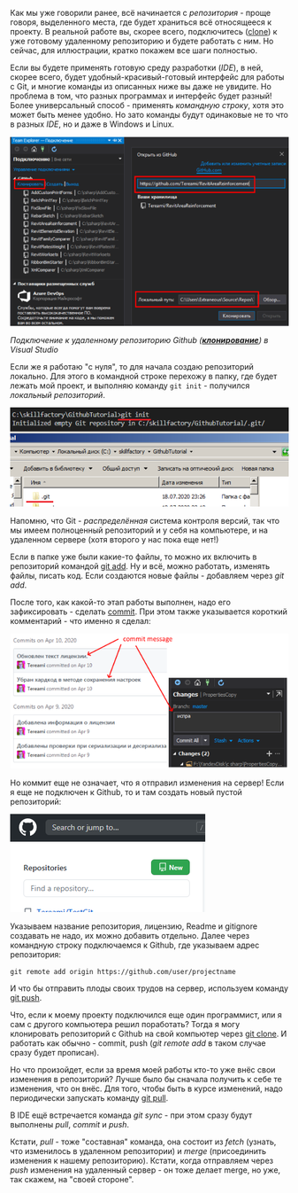 Как мы уже говорили ранее, всё начинается с *репозитория* - проще говоря, выделенного места, где будет храниться всё относящееся к проекту. В реальной работе вы, скорее всего, подключитесь ([clone](./command_clone.md)) к уже готовому удаленному репозиторию и будете работать с ним. Но сейчас, для иллюстрации, кратко покажем все шаги полностью.

Если вы будете применять готовую среду разработки (*IDE*), в ней, скорее всего, будет удобный-красивый-готовый интерфейс для работы с Git, и многие команды из описанных ниже вы даже не увидите. Но проблема в том, что разных программах и интерфейс будет разный! Более универсальный способ - применять *командную строку*, хотя это может быть менее удобно. Но зато команды будут одинаковые не то что в разных *IDE*, но и даже в Windows и Linux.

![git clone in visual studio](./03_01.png)

*Подключение к удаленному репозиторию Github ([**клонирование**](./command_clone.md)) в Visual Studio*

Если же я работаю "с нуля", то для начала создаю репозиторий локально. Для этого в командной строке перехожу в папку, где будет лежать мой проект, и выполняю команду `git init` - получился *локальный репозиторий*.

![git init](./git_init.png)

Напомню, что Git - *распределённая* система контроля версий, так что мы имеем полноценный репозиторий и у себя на компьютере, и на удаленном сервере (хотя второго у нас пока еще нет!)

Если в папке уже были какие-то файлы, то можно их включить в репозиторий командой [git add](./command_add.md). Ну и всё, можно работать, изменять файлы, писать код. Если создаются новые файлы - добавляем через *git add*.

После того, как какой-то этап работы выполнен, надо его зафиксировать - сделать [commit](./command_commit). При этом также указывается короткий комментарий - что именно я сделал:

![git commit message](./03_02.png)

Но коммит еще не означает, что я отправил изменения на сервер! Если я еще не подключен к Github, то и там создать новый пустой репозиторий:

![github new repository](./03_03.png)

Указываем название репозитория, лицензию, Readme и gitignore создавать не надо, их можно добавить отдельно. Далее через командную строку подключаемся к Github, где указываем адрес репозитория:
```
git remote add origin https://github.com/user/projectname
```
И что бы отправить плоды своих трудов на сервер, используем команду [git push](./command_push.md).

Что, если к моему проекту подключился еще один программист, или я сам с другого компьютера решил поработать? Тогда я могу клонировать репозиторий с Github на свой компьютер через [git clone](./command_clone.md). И работать как обычно - commit, push (*git remote add* в таком случае сразу будет прописан).

Но что произойдет, если за время моей работы кто-то уже внёс свои изменения в репозиторий? Лучше было бы сначала получить к себе те изменения, что он внёс. Для того, чтобы быть в курсе изменений, надо периодически запускать команду [git pull](./command_pull.md).

В IDE ещё встречается команда *git sync* - при этом сразу будут выполнены *pull*, *commit* и *push*.

Кстати, *pull* - тоже "составная" команда, она состоит из *fetch* (узнать, что изменилось в удаленном репозитории) и *merge* (присоединить изменения к нашему репозиторию). Кстати, когда отправляем через *push* изменения на удаленный сервер - он тоже делает merge, но уже, так скажем, на "своей стороне".

